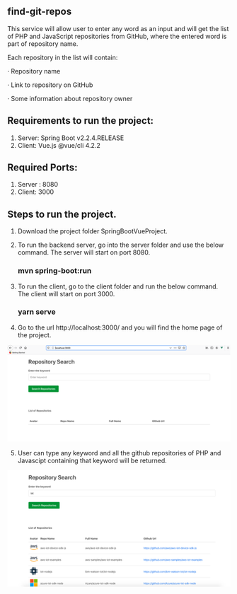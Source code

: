 ## find-git-repos
This service will allow user to enter any word as an input and will get the list of PHP and JavaScript repositories from GitHub, where the entered word is part of repository name.

Each repository in the list will contain:

· Repository name

· Link to repository on GitHub

· Some information about repository owner

## Requirements to run the project:

1. Server: Spring Boot v2.2.4.RELEASE
2. Client: Vue.js @vue/cli 4.2.2

## Required Ports:

1. Server : 8080
2. Client: 3000

## Steps to run the project.
1. Download the project folder SpringBootVueProject.
2. To run the backend server, go into the server folder and use the below command. The server will start on port 8080.

    ### mvn spring-boot:run

3. To run the client, go to the client folder and run the below command. The client will start on port 3000.

    ### yarn serve

4. Go to the url http://localhost:3000/ and you will find the home page of the project.

![alt text](/SpringBootVueProject/screenshots/homepage.png)

5. User can type any keyword and all the github repositories of PHP and Javascipt containing that keyword will be returned.

![alt text](/SpringBootVueProject/screenshots/repos.png)



